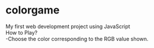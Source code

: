 # colorgame
My first web development project using JavaScript<br/>
How to Play?<br/> 
-Choose the color corresponding to the RGB value shown.
